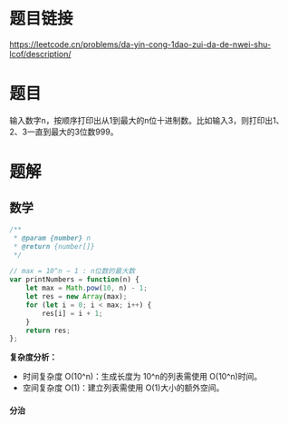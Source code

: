 # 题目链接

https://leetcode.cn/problems/da-yin-cong-1dao-zui-da-de-nwei-shu-lcof/description/

# 题目

输入数字n，按顺序打印出从1到最大的n位十进制数。比如输入3，则打印出1、2、3一直到最大的3位数999。

# 题解

## 数学
```js
/**
 * @param {number} n
 * @return {number[]}
 */

// max = 10^n − 1 : n位数的最大数
var printNumbers = function(n) {
    let max = Math.pow(10, n) - 1;
    let res = new Array(max);
    for (let i = 0; i < max; i++) {
        res[i] = i + 1;
    }
    return res;
};
```

**复杂度分析：**

- 时间复杂度 O(10^n)：生成长度为 10^n的列表需使用 O(10^n)时间。
- 空间复杂度 O(1)：建立列表需使用 O(1)大小的额外空间。

#### 分治
```js
```